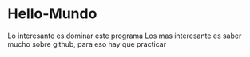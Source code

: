 # Hello-Mundo
Lo interesante es dominar este programa 
Los mas interesante es saber mucho
sobre github, para eso hay que practicar
